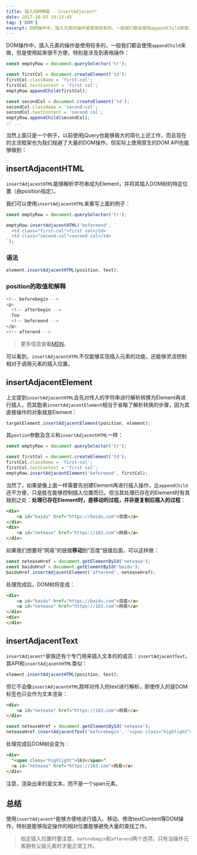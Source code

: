 ```yaml
---
title: 插入DOM神器 - insertAdjacent*
date: 2017-10-03 19:23:45
tag: ['DOM']
excerpt: DOM操作中，插入元素的操作是使用较多的，一般我们都会使用appendChild来做，但是还有更方便快捷的方式。
---
```


DOM操作中，插入元素的操作是使用较多的，一般我们都会使用`appendChild`来做，但是使用起来很不方便，特别是涉及到表格操作：

```javascript
const emptyRow = document.querySelector('tr');

const firstCol = document.createElement('td');
firstCol.className = 'first-col';
firstCol.textContent = 'first col';
emptyRow.appendChild(firstCol);

const secondCol = document.createElement('td');
secondCol.className = 'second-col';
secondCol.textContent = 'second col';
emptyRow.appendChild(secondCol);
// ...
```

当然上面只是一个例子，以前使用jQuery也能够极大的简化上述工作，而且现在的主流框架也为我们规避了大量的DOM操作。但实际上使用原生的DOM API也能够做到：

## insertAdjacentHTML

`insertAdjacentHTML`能够解析字符串成为Element，并将其插入DOM树的特定位置（由position指定）。

我们可以使用`insertAdjacentHTML`来重写上面的例子：

```javascript
const emptyRow = document.querySelector('tr');

emptyRow.insertAdjacentHTML('beforeend', `
  <td class="first-col">first col</td>
  <td class="second-col">second col</td>
`);
```

### 语法

```javascript
element.insertAdjacentHTML(position, text);
```

### position的取值和解释

```bash
<!-- beforebegin -->
<p>
  <!-- afterbegin -->
  foo
  <!-- beforeend -->
</p>
<!-- afterend -->
```

> 更多信息查看[MDN](https://developer.mozilla.org/en-US/docs/Web/API/Element/insertAdjacentHTML)。

可以看到，`insertAdjacentHTML`不仅能够实现插入元素的功能，还能够灵活控制相对于调用元素的插入位置。

## insertAdjacentElement

上文提到`insertAdjacentHTML`会先对传入的字符串进行解析转换为Element再进行插入，而其胞弟`insertAdjacentElement`相当于省略了解析转换的步骤，因为其直接操作的对象就是Element：

```javascript
targetElement.insertAdjacentElement(position, element);
```

其`postion`参数及含义和`insertAdjacentHTML`一样：

```javascript
const emptyRow = document.querySelector('tr');

const firstCol = document.createElement('td');
firstCol.className = 'first-col';
firstCol.textContent = 'first col';
emptyRow.insertAdjacentElement('beforeend', firstCol);
```

当然了，如果是像上面一样需要先创建Element再进行插入操作，比`appendChild`还不方便，只是胜在能够控制插入位置而已。但当其处理已存在的Element时有其独到之处：**处理已存在Element时，是移动的过程，并非是复制后插入的过程**：

```html
<div>
    <a id="baidu" href="https://baidu.com">百度</a>
</div>
<div>
    <a id="netease" href="https://163.com">网易</a>
</div>
```

如果我们想要将“网易”的链接**移动**到“百度”链接后面，可以这样做：

```javascript
const neteaseHref = document.getElementById('netease');
const baiduHref = document.getElementById('baidu');
baiduHref.insertAdjacentElement('afterend', neteaseHref);
```

处理完成后，DOM树将变成：

```html
<div>
    <a id="baidu" href="https://baidu.com">百度</a>
    <a id="netease" href="https://163.com">网易</a>
</div>
<div>
</div>
```

## insertAdjacentText

`insertAdjacent*`家族还有个专门用来插入文本的的成员：`insertAdjacentText`，其API和`insertAdjacentHTML`类似：

```javascript
element.insertAdjacentHTML(position, text);
```

但它不会像`insertAdjacentHTML`那样对传入的text进行解析，即使传入的是DOM标签也只会作为文本渲染：

```html
<div>
    <a id="netease" href="https://163.com">网易</a>
</div>
```

```javascript
const neteaseHref = document.getElementById('netease');
neteaseHref.insertAdjacentText('beforebegin', '<span class="highlight">163</span>');
```

处理完成后DOM树会变为：

```html
<div>
  "<span class="highlight">163</span>"
  <a id="netease" href="https://163.com">网易</a>
</div>
```

注意，渲染出来的是文本，而不是一个span元素。

## 总结

使用`insertAdjacent*`能够方便地进行插入、移动、修改textContent等DOM操作，特别是能够指定操作的相对位置能够避免大量的查找工作。

> 指定插入位置时要注意，`beforebegin`和`afterend`两个选项，只有当操作元素拥有父级元素时才能正常工作。
